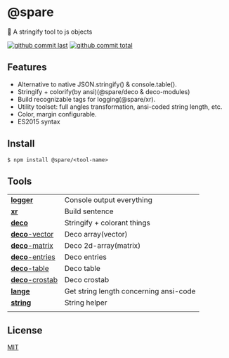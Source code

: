 # @spare
:blowfish: A stringify tool to js objects

[![github commit last][badge-github-last-commit]][url-github]
[![github commit total][badge-github-commit-count]][url-github]

[//]: <> (Shields)
[badge-github-last-commit]: https://flat.badgen.net/github/last-commit/hoyeungw/spare
[badge-github-commit-count]: https://flat.badgen.net/github/commits/hoyeungw/spare

[//]: <> (Link)
[url-github]: https://github.com/hoyeungw/spare

## Features

- Alternative to native JSON.stringify() & console.table().
- Stringify + colorify(by ansi)(@spare/deco & deco-modules)
- Build recognizable tags for logging(@spare/xr).
- Utility toolset: full angles transformation, ansi-coded string length, etc.
- Color, margin configurable.
- ES2015 syntax

## Install

```console
$ npm install @spare/<tool-name>
```

## Tools

|                                  |                                               |
| -------------------------------- | --------------------------------------------  |
| [**logger**](logger/logger)      | Console output everything                     |
| [**xr**](logger/deco)            | Build sentence                                |
| [**deco**](logger/deco)          | Stringify + colorant things                   |
| [**deco**-vector](logger/deco)   | Deco array(vector)                            |
| [**deco**-matrix](logger/deco)   | Deco 2d-array(matrix)                         |
| [**deco**-entries](logger/deco)  | Deco entries                                  |
| [**deco**-table](logger/deco)    | Deco table                                    |
| [**deco**-crostab](logger/deco)  | Deco crostab                                  |
| [**lange**](packages/lange)      | Get string length concerning ansi-code        |
| [**string**](packages/string)    | String helper                                 |
|                                  |                                               |

## License

[MIT](http://opensource.org/licenses/MIT)
